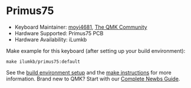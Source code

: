 # Primus75

* Keyboard Maintainer: [moyi4681](https://github.com/moyi4681), [The QMK Community](https://github.com/qmk)
* Hardware Supported: Primus75 PCB
* Hardware Availability: iLumkb

Make example for this keyboard (after setting up your build environment):

    make ilumkb/primus75:default

See the [build environment setup](https://docs.qmk.fm/#/getting_started_build_tools) and the [make instructions](https://docs.qmk.fm/#/getting_started_make_guide) for more information. Brand new to QMK? Start with our [Complete Newbs Guide](https://docs.qmk.fm/#/newbs).
